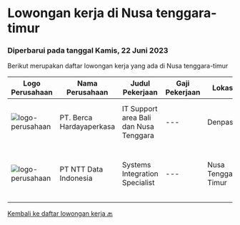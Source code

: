 
  # Lowongan kerja di Nusa tenggara-timur

  ### Diperbarui pada tanggal Kamis, 22 Juni 2023

  Berikut merupakan daftar lowongan kerja yang ada di Nusa tenggara-timur

  |Logo Perusahaan | Nama Perusahaan | Judul Pekerjaan | Gaji Pekerjaan | Lokasi | Deskripsi | Tanggal diunggah | Pranala |
  | -------------- | --------------- | --------------- | --------- | --------- | -------------- | ------- | ----------- |
  |![logo-perusahaan](https://image-service-cdn.seek.com.au/6a76252207cfed561e664c874d4631f4aefd8409/ee4dce1061f3f616224767ad58cb2fc751b8d2dc)|PT. Berca Hardayaperkasa|IT Support area Bali dan Nusa Tenggara|---|Denpasar|Deskripsi Pekerjaan Main Job: IT Support/Desktop Support EngineerResponsibilities:Analyzing, troubleshooting, and installation to several areas...|Rabu, 24 Mei 2023|https://www.jobstreet.co.id/id/job/it-support-area-bali-dan-nusa-tenggara-4345951?token=0~31ae6775-f6f8-4be0-bc8b-a2f8c5820968&sectionRank=1&jobId=jobstreet-id-job-4345951|
|![logo-perusahaan](https://image-service-cdn.seek.com.au/5c07f6241f19f0664e51c3542e05aead1ea7cc15/ee4dce1061f3f616224767ad58cb2fc751b8d2dc)|PT NTT Data Indonesia|Systems Integration Specialist|---|Nusa Tenggara Timur|Apply nowDate: Jun 5, 2023Location: Any NTT Data location, KA, IN*************** { display: inline; }Company: NTT DATA ServicesNTT DATA Services...|Senin, 05 Juni 2023|https://www.jobstreet.co.id/id/job/systems-integration-specialist-1036039436?token=0~31ae6775-f6f8-4be0-bc8b-a2f8c5820968&sectionRank=2&jobId=jobstreet-id-job-1036039436|


  [Kembali ke daftar lowongan kerja 🔙](../README.md#daftar-lowongan-kerja)
  
